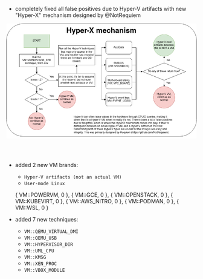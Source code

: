 - completely fixed all false positives due to Hyper-V artifacts with new "Hyper-X" mechanism designed by @NotRequiem
<p align="center">
<img src="assets/Hyper-X.png" align="center" title="VMAware">
<br>
</p>
<br>
<br>

- added 2 new VM brands: 
    - `Hyper-V artifacts (not an actual VM)`
    - `User-mode Linux`

    { VM::POWERVM, 0 },
    { VM::GCE, 0 },
    { VM::OPENSTACK, 0 },
    { VM::KUBEVIRT, 0 },
    { VM::AWS_NITRO, 0 },
    { VM::PODMAN, 0 },
    { VM::WSL, 0 }
    
- added 7 new techniques:
    - `VM::QEMU_VIRTUAL_DMI`
    - `VM::QEMU_USB`
    - `VM::HYPERVISOR_DIR`
    - `VM::UML_CPU`
    - `VM::KMSG`
    - `VM::XEN_PROC`
    - `VM::VBOX_MODULE`